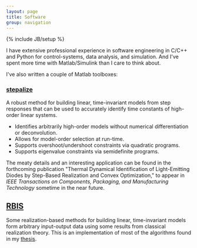 ```yaml
---
layout: page
title: Software
group: navigation
---
```

{% include JB/setup %}

I have extensive professional experience in software engineering in C/C++
and Python for control-systems, data analysis, and simulation. And I've
spent more time with Matlab/Simulink than I care to think about.

I've also written a couple of Matlab toolboxes:

### [stepalize](http://www.github.com/dnmiller/stepalize)
A robust method for building linear, time-invariant models from step
responses that can be used to accurately identify time constants of
high-order linear systems. 

- Identifies arbitrarily high-order models without numerical differentiation
  or deconvolution.
- Allows for model-order selection at run-time.
- Supports overshoot/undershoot constraints via quadratic programs.
- Supports eigenvalue constraints via semidefinite programs.

The meaty details and an interesting application can be found in the
forthcoming publication "Thermal Dynamical Identification of Light-Emitting
Diodes by Step-Based Realization and Convex Optimization," to appear in
_IEEE Transactions on Components, Packaging, and Manufacturing Technology_
sometime in the near future.

## [RBIS](http://www.github.com/dnmiller/rbis)
Some realization-based methods for building linear, time-invariant models
form arbitrary input-output data using some results from classical
realization theory. This is an implementation of most of the algorithms
found in my [thesis](https://dl.dropbox.com/u/31688552/Miller_Thesis.pdf).
